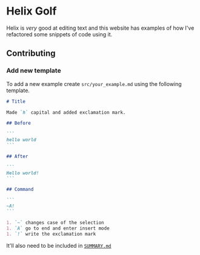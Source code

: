 # Helix Golf

Helix is _very_ good at editing text and this website has examples of how I've refactored some snippets of code using it.

## Contributing

### Add new template

To add a new example create `src/your_example.md` using the following template.

````md
# Title

Made `h` capital and added exclamation mark.

## Before

```
hello world
```

## After

```
Hello world!
```

## Command

```
~A!
```

1. `~` changes case of the selection
1. `A` go to end and enter insert mode
1. `!` write the exclamation mark
````

It'll also need to be included in [`SUMMARY.md`](src/SUMMARY.md)
